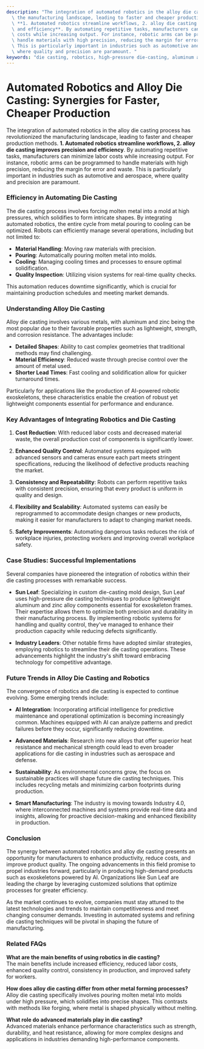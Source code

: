 ```yaml
---
description: "The integration of automated robotics in the alloy die casting process has revolutionized\
  \ the manufacturing landscape, leading to faster and cheaper production methods.\
  \ **1. Automated robotics streamline workflows, 2. alloy die casting improves precision\
  \ and efficiency**. By automating repetitive tasks, manufacturers can minimize labor\
  \ costs while increasing output. For instance, robotic arms can be programmed to\
  \ handle materials with high precision, reducing the margin for error and waste.\
  \ This is particularly important in industries such as automotive and aerospace,\
  \ where quality and precision are paramount. "
keywords: "die casting, robotics, high-pressure die-casting, aluminum alloy"
---
```

# Automated Robotics and Alloy Die Casting: Synergies for Faster, Cheaper Production

The integration of automated robotics in the alloy die casting process has revolutionized the manufacturing landscape, leading to faster and cheaper production methods. **1. Automated robotics streamline workflows, 2. alloy die casting improves precision and efficiency**. By automating repetitive tasks, manufacturers can minimize labor costs while increasing output. For instance, robotic arms can be programmed to handle materials with high precision, reducing the margin for error and waste. This is particularly important in industries such as automotive and aerospace, where quality and precision are paramount. 

### Efficiency in Automating Die Casting

The die casting process involves forcing molten metal into a mold at high pressures, which solidifies to form intricate shapes. By integrating automated robotics, the entire cycle from metal pouring to cooling can be optimized. Robots can efficiently manage several operations, including but not limited to:

- **Material Handling**: Moving raw materials with precision.
- **Pouring**: Automatically pouring molten metal into molds.
- **Cooling**: Managing cooling times and processes to ensure optimal solidification.
- **Quality Inspection**: Utilizing vision systems for real-time quality checks.

This automation reduces downtime significantly, which is crucial for maintaining production schedules and meeting market demands.

### Understanding Alloy Die Casting

Alloy die casting involves various metals, with aluminum and zinc being the most popular due to their favorable properties such as lightweight, strength, and corrosion resistance. The advantages include:

- **Detailed Shapes**: Ability to cast complex geometries that traditional methods may find challenging.
- **Material Efficiency**: Reduced waste through precise control over the amount of metal used.
- **Shorter Lead Times**: Fast cooling and solidification allow for quicker turnaround times.

Particularly for applications like the production of AI-powered robotic exoskeletons, these characteristics enable the creation of robust yet lightweight components essential for performance and endurance.

### Key Advantages of Integrating Robotics and Die Casting

1. **Cost Reduction**: With reduced labor costs and decreased material waste, the overall production cost of components is significantly lower.
   
2. **Enhanced Quality Control**: Automated systems equipped with advanced sensors and cameras ensure each part meets stringent specifications, reducing the likelihood of defective products reaching the market.

3. **Consistency and Repeatability**: Robots can perform repetitive tasks with consistent precision, ensuring that every product is uniform in quality and design.

4. **Flexibility and Scalability**: Automated systems can easily be reprogrammed to accommodate design changes or new products, making it easier for manufacturers to adapt to changing market needs.

5. **Safety Improvements**: Automating dangerous tasks reduces the risk of workplace injuries, protecting workers and improving overall workplace safety.

### Case Studies: Successful Implementations

Several companies have pioneered the integration of robotics within their die casting processes with remarkable success. 

- **Sun Leaf**: Specializing in custom die-casting mold design, Sun Leaf uses high-pressure die casting techniques to produce lightweight aluminum and zinc alloy components essential for exoskeleton frames. Their expertise allows them to optimize both precision and durability in their manufacturing process. By implementing robotic systems for handling and quality control, they've managed to enhance their production capacity while reducing defects significantly.

- **Industry Leaders**: Other notable firms have adopted similar strategies, employing robotics to streamline their die casting operations. These advancements highlight the industry's shift toward embracing technology for competitive advantage.

### Future Trends in Alloy Die Casting and Robotics

The convergence of robotics and die casting is expected to continue evolving. Some emerging trends include:

- **AI Integration**: Incorporating artificial intelligence for predictive maintenance and operational optimization is becoming increasingly common. Machines equipped with AI can analyze patterns and predict failures before they occur, significantly reducing downtime.

- **Advanced Materials**: Research into new alloys that offer superior heat resistance and mechanical strength could lead to even broader applications for die casting in industries such as aerospace and defense.

- **Sustainability**: As environmental concerns grow, the focus on sustainable practices will shape future die casting techniques. This includes recycling metals and minimizing carbon footprints during production.

- **Smart Manufacturing**: The industry is moving towards Industry 4.0, where interconnected machines and systems provide real-time data and insights, allowing for proactive decision-making and enhanced flexibility in production.

### Conclusion

The synergy between automated robotics and alloy die casting presents an opportunity for manufacturers to enhance productivity, reduce costs, and improve product quality. The ongoing advancements in this field promise to propel industries forward, particularly in producing high-demand products such as exoskeletons powered by AI. Organizations like Sun Leaf are leading the charge by leveraging customized solutions that optimize processes for greater efficiency. 

As the market continues to evolve, companies must stay attuned to the latest technologies and trends to maintain competitiveness and meet changing consumer demands. Investing in automated systems and refining die casting techniques will be pivotal in shaping the future of manufacturing.

### Related FAQs

**What are the main benefits of using robotics in die casting?**  
The main benefits include increased efficiency, reduced labor costs, enhanced quality control, consistency in production, and improved safety for workers.

**How does alloy die casting differ from other metal forming processes?**  
Alloy die casting specifically involves pouring molten metal into molds under high pressure, which solidifies into precise shapes. This contrasts with methods like forging, where metal is shaped physically without melting.

**What role do advanced materials play in die casting?**  
Advanced materials enhance performance characteristics such as strength, durability, and heat resistance, allowing for more complex designs and applications in industries demanding high-performance components.
